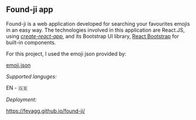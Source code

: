 ## Found-ji app 

Found-ji is a web application developed for searching your favourites emojis in an easy way. The technologies involved in this application are React.JS, using *[create-react-app](https://create-react-app.dev/docs/getting-started)*, and its Bootstrap UI library, [React Bootstrap](https://react-bootstrap.github.io/getting-started/introduction) for built-in components.
	
For this project, I used the emoji json provided by: 

[emoji.json](https://unpkg.com/emoji.json@13.1.0/emoji.json)
	
*Supported languges:* 

EN - 🇬🇧

*Deployment:*

https://fevagg.github.io/found-ji/
